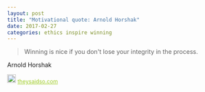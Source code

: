 ```yaml
---
layout: post
title: "Motivational quote: Arnold Horshak"
date: 2017-02-27
categories: ethics inspire winning
---
```

> Winning is nice if you don't lose your integrity in the process.

Arnold Horshak

<span style="z-index:50;font-size:0.9em;"><img src="https://theysaidso.com/branding/theysaidso.png" height="20" width="20" alt="theysaidso.com"/><a href="https://theysaidso.com" title="Powered by quotes from theysaidso.com" style="color: #9fcc25; margin-left: 4px; vertical-align: middle;">theysaidso.com</a></span>
